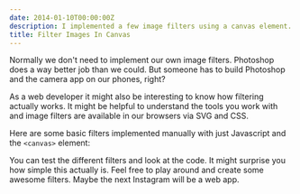```yaml
---
date: 2014-01-10T00:00:00Z
description: I implemented a few image filters using a canvas element.
title: Filter Images In Canvas
---
```


Normally we don't need to implement our own image filters.
Photoshop does a way better job than we could.
But someone has to build Photoshop and the camera app on our phones, right?

As a web developer it might also be interesting to know how filtering actually works.
It might be helpful to understand the tools you work with
and image filters are available in our browsers via SVG and CSS.

Here are some basic filters implemented manually with just Javascript and the `<canvas>` element:

<script data-slug-hash="eFlkh" data-user="jorin" data-height="300" data-default-tab="result" data-theme-id="8862" class='codepen' async src="//codepen.io/assets/embed/ei.js" ></script>

You can test the different filters and look at the code.
It might surprise you how simple this actually is.
Feel free to play around and create some awesome filters.
Maybe the next Instagram will be a web app.
